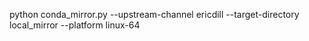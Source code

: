 python conda_mirror.py --upstream-channel ericdill --target-directory local_mirror --platform linux-64
